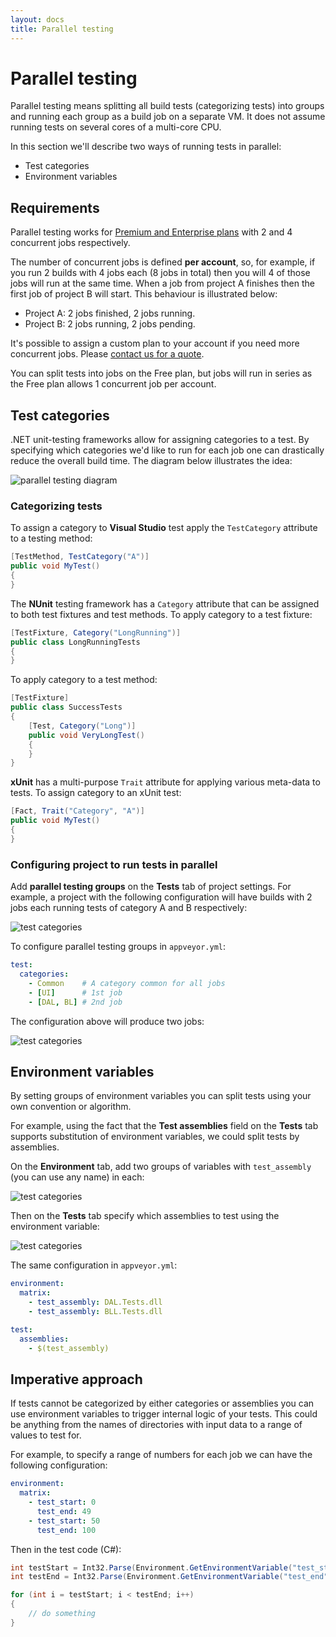 ```yaml
---
layout: docs
title: Parallel testing
---
```


# Parallel testing

Parallel testing means splitting all build tests (categorizing tests) into groups and running each group as a build job on a separate VM. It does not assume running tests on several cores of a multi-core CPU.

In this section we'll describe two ways of running tests in parallel:

* Test categories
* Environment variables

## Requirements

Parallel testing works for [Premium and Enterprise plans](/pricing/) with 2 and 4 concurrent jobs respectively.

The number of concurrent jobs is defined **per account**, so, for example, if you run 2 builds with 4 jobs each (8 jobs in total) then you will 4 of those jobs will run at the same time. When a job from project A finishes then the first job of project B will start. This behaviour is illustrated below:

* Project A: 2 jobs finished, 2 jobs running.
* Project B: 2 jobs running, 2 jobs pending.

It's possible to assign a custom plan to your account if you need more concurrent jobs. Please [contact us for a quote](mailto:team@appveyor.com).

You can split tests into jobs on the Free plan, but jobs will run in series as the Free plan allows 1 concurrent job per account.

## Test categories

.NET unit-testing frameworks allow for assigning categories to a test. By specifying which categories we'd like to run for each job one can drastically reduce the overall build time. The diagram below illustrates the idea:

![parallel testing diagram](/assets/images/docs/parallel-testing-diagram.png)

### Categorizing tests

To assign a category to **Visual Studio** test apply the `TestCategory` attribute to a testing method:

```csharp
[TestMethod, TestCategory("A")]
public void MyTest()
{
}
```

The **NUnit** testing framework has a `Category` attribute that can be assigned to both test fixtures and test methods. To apply category to a test fixture:

```csharp
[TestFixture, Category("LongRunning")]
public class LongRunningTests
{
}
```

To apply category to a test method:

```csharp
[TestFixture]
public class SuccessTests
{
    [Test, Category("Long")]
    public void VeryLongTest()
    {
    }
}
```

**xUnit** has a multi-purpose `Trait` attribute for applying various meta-data to tests. To assign category to an xUnit test:

```csharp
[Fact, Trait("Category", "A")]
public void MyTest()
{
}
```

### Configuring project to run tests in parallel

Add **parallel testing groups** on the **Tests** tab of project settings. For example, a project with the following configuration will have builds with 2 jobs each running tests of category A and B respectively:

![test categories](/assets/images/docs/test-categories.png)

To configure parallel testing groups in `appveyor.yml`:

```yaml
test:
  categories:
    - Common    # A category common for all jobs
    - [UI]      # 1st job
    - [DAL, BL] # 2nd job
```

The configuration above will produce two jobs:

![test categories](/assets/images/docs/parallel-testing-jobs.png)


## Environment variables

By setting groups of environment variables you can split tests using your own convention or algorithm.

For example, using the fact that the **Test assemblies** field on the **Tests** tab supports substitution of environment variables, we could split tests by assemblies.

On the **Environment** tab, add two groups of variables with `test_assembly` (you can use any name) in each:

![test categories](/assets/images/docs/environment-variables-groups.png)

Then on the **Tests** tab specify which assemblies to test using the environment variable:

![test categories](/assets/images/docs/test-assemblies.png)

The same configuration in `appveyor.yml`:

```yaml
environment:
  matrix:
    - test_assembly: DAL.Tests.dll
    - test_assembly: BLL.Tests.dll

test:
  assemblies:
    - $(test_assembly)
```

## Imperative approach

If tests cannot be categorized by either categories or assemblies you can use environment variables to trigger internal logic of your tests. This could be anything from the names of directories with input data to a range of values to test for.

For example, to specify a range of numbers for each job we can have the following configuration:

```yaml
environment:
  matrix:
    - test_start: 0
      test_end: 49
    - test_start: 50
      test_end: 100
```

Then in the test code (C#):

```csharp
int testStart = Int32.Parse(Environment.GetEnvironmentVariable("test_start"));
int testEnd = Int32.Parse(Environment.GetEnvironmentVariable("test_end"));

for (int i = testStart; i < testEnd; i++)
{
    // do something
}
```
